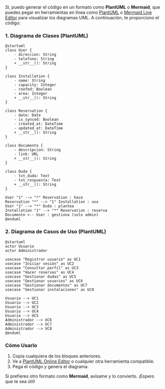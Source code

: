 Sí, puedo generar el código en un formato como **PlantUML** o **Mermaid**, que puedes pegar en herramientas en línea como [PlantUML](https://plantuml.com/) o [Mermaid Live Editor](https://mermaid-js.github.io/mermaid-live-editor/) para visualizar los diagramas UML. A continuación, te proporciono el código:

### **1. Diagrama de Clases (PlantUML)**

```plaintext
@startuml
class User {
    - direccion: String
    - telefono: String
    + __str__(): String
}

class Installation {
    - name: String
    - capacity: Integer
    - roofed: Boolean
    - area: Integer
    + __str__(): String
}

class Reservation {
    - date: Date
    - is_synced: Boolean
    - created_at: DateTime
    - updated_at: DateTime
    + __str__(): String
}

class Documento {
    - descripcion: String
    - link: URL
    + __str__(): String
}

class Duda {
    - txt_duda: Text
    - txt_respuesta: Text
    + __str__(): String
}

User "1" --> "*" Reservation : hace
Reservation "*" --> "1" Installation : usa
User "1" --> "*" Duda : plantea
Installation "1" --> "*" Reservation : reserva
Documento <-- User : gestiona (solo admin)
@enduml
```

### **2. Diagrama de Casos de Uso (PlantUML)**

```plaintext
@startuml
actor Usuario
actor Administrador

usecase "Registrar usuario" as UC1
usecase "Iniciar sesión" as UC2
usecase "Consultar perfil" as UC3
usecase "Hacer reservas" as UC4
usecase "Gestionar dudas" as UC5
usecase "Gestionar usuarios" as UC6
usecase "Gestionar documentos" as UC7
usecase "Gestionar instalaciones" as UC8

Usuario --> UC1
Usuario --> UC2
Usuario --> UC3
Usuario --> UC4
Usuario --> UC5
Administrador --> UC6
Administrador --> UC7
Administrador --> UC8
@enduml
```

### Cómo Usarlo
1. Copia cualquiera de los bloques anteriores.
2. Ve a [PlantUML Online Editor](https://plantuml.com/plantuml) o cualquier otra herramienta compatible.
3. Pega el código y genera el diagrama.

Si prefieres otro formato como **Mermaid**, avísame y lo convierto. ¡Espero que te sea útil!